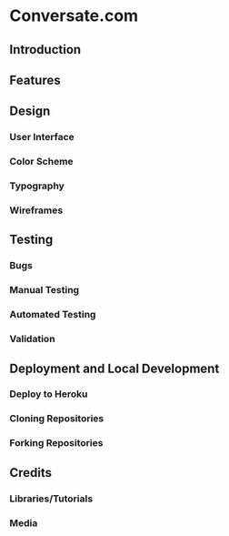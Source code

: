 # Conversate&#46;com

## Introduction

## Features

## Design

### User Interface

### Color Scheme

### Typography

### Wireframes

## Testing

### Bugs

### Manual Testing

### Automated Testing

### Validation

## Deployment and Local Development

### Deploy to Heroku

### Cloning Repositories

### Forking Repositories

## Credits

### Libraries/Tutorials

### Media
